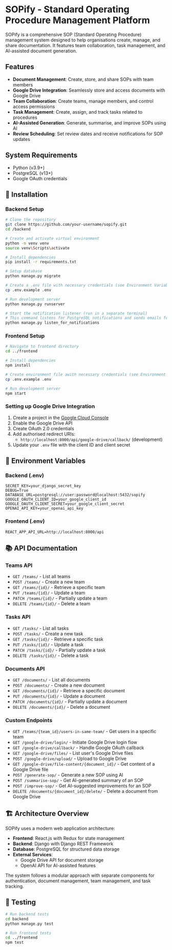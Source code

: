 # SOPify - Standard Operating Procedure Management Platform

SOPify is a comprehensive SOP (Standard Operating Procedure) management system designed to help organisations create, manage, and share documentation. It features team collaboration, task management, and AI-assisted document generation.

## Features

- **Document Management**: Create, store, and share SOPs with team members
- **Google Drive Integration**: Seamlessly store and access documents with Google Drive
- **Team Collaboration**: Create teams, manage members, and control access permissions
- **Task Management**: Create, assign, and track tasks related to procedures
- **AI-Assisted Generation**: Generate, summarise, and improve SOPs using AI
- **Review Scheduling**: Set review dates and receive notifications for SOP updates

## System Requirements

- Python (v3.9+)
- PostgreSQL (v13+)
- Google OAuth credentials

## 🔧 Installation

### Backend Setup

```bash
# Clone the repository
git clone https://github.com/your-username/sopify.git
cd /backend

# Create and activate virtual environment
python -m venv venv
source venv\Scripts\activate

# Install dependencies
pip install -r requirements.txt

# Setup database
python manage.py migrate

# Create a .env file with necessary credentials (see Environment Variables section below)
cp .env.example .env

# Run development server
python manage.py runserver

# Start the notification listener (run in a separate terminal)
# This command listens for PostgreSQL notifications and sends emails for reminders for tasks that are due soon
python manage.py listen_for_notifications
```

### Frontend Setup

```bash
# Navigate to frontend directory
cd ../frontend

# Install dependencies
npm install

# Create environment file awith necessary credentials (see Environment Variables section below)
cp .env.example .env

# Run development server
npm start
```

### Setting up Google Drive Integration

1. Create a project in the [Google Cloud Console](https://console.cloud.google.com/)
2. Enable the Google Drive API
3. Create OAuth 2.0 credentials
4. Add authorised redirect URIs:
   - `http://localhost:8000/api/google-drive/callback/` (development)
5. Update your `.env` file with the client ID and client secret

## 🔑 Environment Variables

### Backend (.env)

```
SECRET_KEY=your_django_secret_key
DEBUG=True
DATABASE_URL=postgresql://user:password@localhost:5432/sopify
GOOGLE_OAUTH_CLIENT_ID=your_google_client_id
GOOGLE_OAUTH_CLIENT_SECRET=your_google_client_secret
OPENAI_API_KEY=your_openai_api_key
```

### Frontend (.env)

```
REACT_APP_API_URL=http://localhost:8000/api
```

## 📚 API Documentation

### Teams API
- `GET /teams/` - List all teams
- `POST /teams/` - Create a new team
- `GET /teams/{id}/` - Retrieve a specific team
- `PUT /teams/{id}/` - Update a team
- `PATCH /teams/{id}/` - Partially update a team
- `DELETE /teams/{id}/` - Delete a team

### Tasks API
- `GET /tasks/` - List all tasks
- `POST /tasks/` - Create a new task
- `GET /tasks/{id}/` - Retrieve a specific task
- `PUT /tasks/{id}/` - Update a task
- `PATCH /tasks/{id}/` - Partially update a task
- `DELETE /tasks/{id}/` - Delete a task

### Documents API
- `GET /documents/` - List all documents
- `POST /documents/` - Create a new document
- `GET /documents/{id}/` - Retrieve a specific document
- `PUT /documents/{id}/` - Update a document
- `PATCH /documents/{id}/` - Partially update a document
- `DELETE /documents/{id}/` - Delete a document

### Custom Endpoints
- `GET /teams/{team_id}/users-in-same-team/` - Get users in a specific team
- `GET /google-drive/login/` - Initiate Google Drive login flow
- `GET /google-drive/callback/` - Handle Google OAuth callback
- `GET /google-drive/files/` - List user's Google Drive files
- `POST /google-drive/upload/` - Upload to Google Drive
- `GET /google-drive/file-content/{document_id}/` - Get content of a Google Drive file
- `POST /generate-sop/` - Generate a new SOP using AI
- `POST /summarise-sop/` - Get AI-generated summary of an SOP
- `POST /improve-sop/` - Get AI-suggested improvements for an SOP
- `DELETE /documents/{document_id}/delete/` - Delete a document from Google Drive


## 🏗️ Architecture Overview

SOPify uses a modern web application architecture:

- **Frontend**: React.js with Redux for state management
- **Backend**: Django with Django REST Framework
- **Database**: PostgreSQL for structured data storage
- **External Services**:
  - Google Drive API for document storage
  - OpenAI API for AI-assisted features
  
The system follows a modular approach with separate components for authentication, document management, team management, and task tracking.

## 🧪 Testing

```bash
# Run backend tests
cd backend
python manage.py test

# Run frontend tests
cd ../frontend
npm test
```